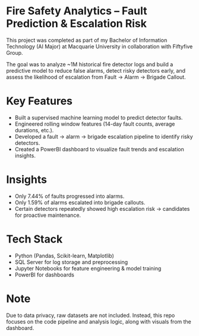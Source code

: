 # Fire Safety Analytics – Fault Prediction & Escalation Risk

This project was completed as part of my Bachelor of Information Technology (AI Major) at Macquarie University in collaboration with Fiftyfive Group.

The goal was to analyze ~1M historical fire detector logs and build a predictive model to reduce false alarms, detect risky detectors early, and assess the likelihood of escalation from Fault → Alarm → Brigade Callout.

# Key Features

* Built a supervised machine learning model to predict detector faults.
* Engineered rolling window features (14-day fault counts, average durations, etc.).
* Developed a fault → alarm → brigade escalation pipeline to identify risky detectors.
* Created a PowerBI dashboard to visualize fault trends and escalation insights.

# Insights

* Only 7.44% of faults progressed into alarms.
* Only 1.59% of alarms escalated into brigade callouts.
* Certain detectors repeatedly showed high escalation risk → candidates for proactive maintenance.

# Tech Stack

* Python (Pandas, Scikit-learn, Matplotlib)
* SQL Server for log storage and preprocessing
* Jupyter Notebooks for feature engineering & model training
* PowerBI for dashboards

# Note

Due to data privacy, raw datasets are not included.
Instead, this repo focuses on the code pipeline and analysis logic, along with visuals from the dashboard.
